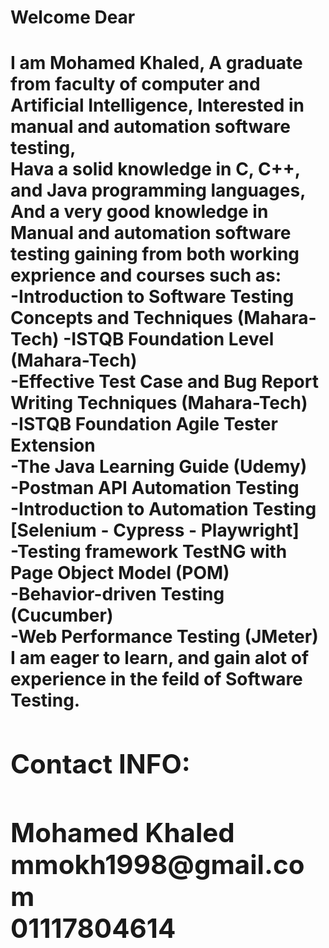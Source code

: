 <h1>Welcome Dear<h1/>
  <artical stayle="font-size: 12 px">
I am Mohamed Khaled, A graduate from faculty of computer and Artificial Intelligence, Interested in manual and automation software testing,<br>
Hava a solid knowledge in C, C++, and Java programming languages, And a very good knowledge in Manual and automation software testing  gaining from both working exprience and courses such as:<br>
-Introduction to Software Testing Concepts and Techniques (Mahara-Tech)
-ISTQB Foundation Level (Mahara-Tech)<br>
-Effective Test Case and Bug Report Writing Techniques (Mahara-Tech)<br>
-ISTQB Foundation Agile Tester Extension<br>
-The Java Learning Guide (Udemy)<br>
-Postman API Automation Testing<br>
-Introduction to Automation Testing [Selenium - Cypress - Playwright]<br>
-Testing framework TestNG with Page Object Model (POM)<br>
-Behavior-driven Testing (Cucumber)<br>
-Web Performance Testing (JMeter)<br>
  </artical>
<artical>
I am eager to learn, and gain alot of experience in the feild of Software Testing. <br>
</artical>
<List title="Contact Info">
  <h2>Contact INFO:<h2/>
Mohamed Khaled<br>
mmokh1998@gmail.com<br>
01117804614<br>
</List>
